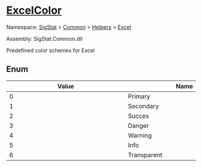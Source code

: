 # [ExcelColor](./ExcelColor.md)
Namespace: [SigStat]() > [Common](./../../README.md) > [Helpers](./../README.md) > [Excel](./README.md)

Assembly: SigStat.Common.dll


Predefined color schemes for Excel

##	Enum

| Value | Name | Summary | 
| --- | --- | --- | 
| 0<div style="width: 300px">| Primary<div style="width: 300px">| Primary color<div style="width: 300px">| <br>
| 1<div style="width: 300px">| Secondary<div style="width: 300px">| Secondary color<div style="width: 300px">| <br>
| 2<div style="width: 300px">| Succes<div style="width: 300px">| Succes color<div style="width: 300px">| <br>
| 3<div style="width: 300px">| Danger<div style="width: 300px">| Danger color<div style="width: 300px">| <br>
| 4<div style="width: 300px">| Warning<div style="width: 300px">| Warning color<div style="width: 300px">| <br>
| 5<div style="width: 300px">| Info<div style="width: 300px">| Info color<div style="width: 300px">| <br>
| 6<div style="width: 300px">| Transparent<div style="width: 300px">| Transparent color<div style="width: 300px">| <br>


